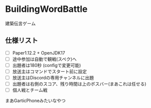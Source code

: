 # BuildingWordBattle
建築伝言ゲーム

## 仕様リスト
- [ ] Paper1.12.2 + OpenJDK17
- [ ] 途中参加は自動で観戦(スペク)へ
- [ ] 出題者は180秒 (configで変更可能)
- [ ] 放送主はコマンドでスタート前に設定
- [ ] 放送主はDiscordの専用チャンネルに出題
- [ ] 出題者は右側のスコア、残り時間は上のボスバー(まあこれは任せる)
- [ ] 個人戦とチーム戦

まあGarticPhoneみたいなやつ
